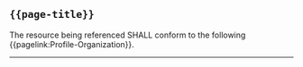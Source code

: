 ## <code>{{page-title}}</code>

The resource being referenced SHALL conform to the following {{pagelink:Profile-Organization}}.

---